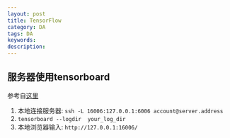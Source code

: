 ```yaml
---
layout: post
title: TensorFlow
category: DA
tags: DA
keywords:
description:
---
```


## 服务器使用tensorboard
参考自[这里](https://stackoverflow.com/questions/38513333/is-it-possible-to-see-tensorboard-over-ssh)

1. 本地连接服务器: `ssh -L 16006:127.0.0.1:6006 account@server.address`
2. `tensorboard --logdir  your_log_dir`
3.  本地浏览器输入: `http://127.0.0.1:16006/`